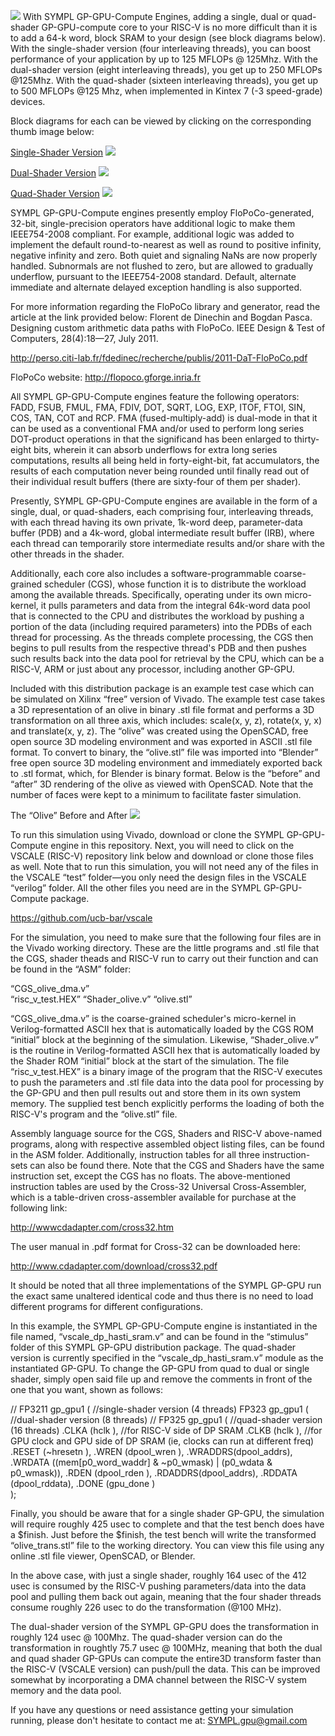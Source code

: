 ![](https://github.com/jerry-D/SYMPL-FP324-AXI4-GP-GPU/blob/master/web_logo.jpg)
With SYMPL GP-GPU-Compute Engines, adding a single, dual or quad-shader GP-GPU-compute core to your RISC-V is no more difficult than it is to add a 64-k word, block SRAM to your design (see block diagrams below).  With the single-shader version (four interleaving threads), you can boost performance of your application by up to 125 MFLOPs @ 125Mhz.  With the dual-shader version (eight interleaving threads), you get up to 250 MFLOPs @125Mhz.  With the quad-shader (sixteen interleaving threads), you get up to 500 MFLOPs @125 Mhz, when implemented in Kintex 7 (-3 speed-grade) devices.

Block diagrams for each can be viewed by clicking on the corresponding thumb image below:

[Single-Shader Version](https://github.com/jerry-D/SYMPL-FP324-AXI4-GP-GPU/blob/master/SYMPL_GP_GPU1.jpg)
![](https://github.com/jerry-D/SYMPL-FP324-AXI4-GP-GPU/blob/master/SYMPL_GP_GPU1_thumb.jpg)

[Dual-Shader Version](https://github.com/jerry-D/SYMPL-FP324-AXI4-GP-GPU/blob/master/SYMPL_GP_GPU2.jpg)
![](https://github.com/jerry-D/SYMPL-FP324-AXI4-GP-GPU/blob/master/SYMPL_GP_GPU2_thumb.jpg)

[Quad-Shader Version](https://github.com/jerry-D/SYMPL-FP324-AXI4-GP-GPU/blob/master/SYMPL_GP_GPU4.jpg)
![](https://github.com/jerry-D/SYMPL-FP324-AXI4-GP-GPU/blob/master/SYMPL_GP_GPU4_thumb.jpg)

SYMPL GP-GPU-Compute engines presently employ FloPoCo-generated, 32-bit, single-precision operators have additional logic to make them IEEE754-2008 compliant.   For example, additional logic was added to implement the default round-to-nearest as well as round to positive infinity, negative infinity and zero.  Both quiet and signaling NaNs are now properly handled.  Subnormals are not flushed to zero, but are allowed to gradually underflow, pursuant to the IEEE754-2008 standard.  Default, alternate immediate and alternate delayed exception handling is also supported.

For more information regarding the FloPoCo library and generator, read the article at the link provided below:
Florent de Dinechin and Bogdan Pasca.  Designing custom arithmetic data paths with FloPoCo.  IEEE Design & Test of Computers, 28(4):18—27, July 2011.

http://perso.citi-lab.fr/fdedinec/recherche/publis/2011-DaT-FloPoCo.pdf

FloPoCo website:   http://flopoco.gforge.inria.fr

All SYMPL GP-GPU-Compute engines feature the following operators:
FADD, FSUB, FMUL, FMA, FDIV, DOT, SQRT, LOG, EXP, ITOF, FTOI, SIN, COS, TAN, COT and RCP.   FMA (fused-multiply-add) is dual-mode in that it can be used as a conventional FMA and/or used to perform long series DOT-product operations in that the significand has been enlarged to thirty-eight bits, wherein it can absorb underflows for extra long series computations, results all being held in forty-eight-bit, fat accumulators, the results of each computation never being rounded until finally read out of their individual result buffers (there are sixty-four of them per shader).

Presently, SYMPL GP-GPU-Compute engines are available in the form of a single, dual, or quad-shaders, each comprising four, interleaving threads, with each thread having its own private, 1k-word deep, parameter-data buffer (PDB) and a 4k-word, global intermediate result buffer (IRB), where each thread can temporarily store intermediate results and/or share with the other threads in the shader.

Additionally, each core also includes a software-programmable coarse-grained scheduler (CGS), whose function it is to distribute the workload among the available threads.  Specifically, operating under its own micro-kernel, it pulls parameters and data from the integral 64k-word data pool that is connected to the CPU and distributes the workload by pushing a portion of the data (including required parameters) into the PDBs of each thread for processing.  As the threads complete processing, the CGS then begins to pull results from the respective thread's PDB and then pushes such results back into the data pool for retrieval by the CPU, which can be a RISC-V, ARM or just about any processor, including another GP-GPU.

Included with this distribution package is an example test case which can be simulated on Xilinx “free” version of Vivado.  The example test case takes a 3D representation of an olive in binary .stl file format and performs a 3D transformation on all three axis, which includes:  scale(x, y, z), rotate(x, y, x) and translate(x, y, z).   The “olive” was created using the OpenSCAD, free open source 3D modeling environment and was exported in ASCII .stl file format.  To convert to binary, the “olive.stl” file was imported into “Blender” free open source 3D modeling environment and immediately exported back to .stl format, which, for Blender is binary format.  Below is the “before” and “after” 3D rendering of the olive as viewed with OpenSCAD.  Note that the number of faces were kept to a minimum to facilitate faster simulation.

The “Olive” Before and After
![](https://github.com/jerry-D/SYMPL-FP324-AXI4-GP-GPU/blob/master/Olive_3_rotates.jpg)

To run this simulation using Vivado, download or clone the SYMPL GP-GPU-Compute engine in this repository.  Next, you will need to click on the VSCALE (RISC-V) repository link below and download or clone those files as well.  Note that to run this simulation, you will not need any of the files in the VSCALE “test” folder—you only need the design files in the VSCALE “verilog” folder.  All the other files you need are in the SYMPL GP-GPU-Compute package.

https://github.com/ucb-bar/vscale

For the simulation, you need to make sure that the following four files are in the Vivado working directory.  These are the little programs and .stl file that the CGS, shader theads and RISC-V run to carry out their function and can be found in the “ASM” folder:

“CGS_olive_dma.v”   
“risc_v_test.HEX”
“Shader_olive.v”
“olive.stl”

“CGS_olive_dma.v” is the coarse-grained scheduler's micro-kernel in Verilog-formatted  ASCII hex that is automatically loaded by the CGS ROM “initial” block at the beginning of the simulation.  Likewise, “Shader_olive.v” is the routine in Verilog-formatted ASCII hex that is automatically loaded by the Shader ROM “initial” block at the start of the simulation.
The file “risc_v_test.HEX” is a binary image of the program that the RISC-V executes to push the parameters and .stl file data into the data pool for processing by the GP-GPU and then pull results out and store them in its own system memory.  The supplied test bench explicitly performs the loading of both the RISC-V's program and the “olive.stl” file.

Assembly language source for the CGS, Shaders and RISC-V above-named programs, along with respective assembled object listing files, can be found in the ASM folder.  Additionally, instruction tables for all three instruction-sets can also be found there.  Note that the CGS and Shaders have the same instruction set, except the CGS has no floats.  The above-mentioned instruction tables are used by the Cross-32 Universal Cross-Assembler, which is a table-driven cross-assembler available for purchase at the following link:

http://wwwcdadapter.com/cross32.htm

The user manual in .pdf format for Cross-32 can be downloaded here:

http://www.cdadapter.com/download/cross32.pdf

It should be noted that all three implementations of the SYMPL  GP-GPU run the exact same unaltered identical code and thus there is no need to load different programs for different configurations.  

In this example, the SYMPL GP-GPU-Compute engine is instantiated in the file named, “vscale_dp_hasti_sram.v” and can be found in the “stimulus” folder of this SYMPL GP-GPU distribution package.   The quad-shader version is currently specified in the “vscale_dp_hasti_sram.v” module as the instantiated GP-GPU.  To change the GP-GPU from quad to dual or single shader, simply open said file up and remove the comments in front of the one that you want, shown as follows:

//   FP3211 gp_gpu1 ( //single-shader version (4 threads)
   FP323 gp_gpu1 (  //dual-shader version (8 threads)
//   FP325 gp_gpu1 (  //quad-shader version (16 threads)
                  .CLKA   (hclk        ),  //for RISC-V side of DP SRAM
                  .CLKB   (hclk        ),  //for GPU clock and GPU side of DP SRAM (ie, clocks can run at different freq)
                  .RESET  (~hresetn    ),
                  .WREN   (dpool_wren  ),
                  .WRADDRS(dpool_addrs),
                  .WRDATA ((mem[p0_word_waddr] & ~p0_wmask) | (p0_wdata & p0_wmask)),
                  .RDEN   (dpool_rden  ),
                  .RDADDRS(dpool_addrs),
                  .RDDATA (dpool_rddata),
                  .DONE   (gpu_done    )  
                  );

Finally, you should be aware that for a single shader GP-GPU, the simulation will require roughly 425 usec to complete and that the test bench does have a $finish.  Just before the $finish, the test bench will write the transformed “olive_trans.stl” file to the working directory.  You can view this file using any online .stl file viewer, OpenSCAD, or Blender.

In the above case, with just a single shader, roughly 164 usec of the 412 usec is consumed by the RISC-V pushing parameters/data into the data pool and pulling them back out again, meaning that the four shader threads consume roughly 226 usec to do the transformation (@100 MHz).

The dual-shader version of the SYMPL GP-GPU does the transformation in roughly 124 usec @ 100Mhz.  The quad-shader version can do the transformation in roughtly 75.7 usec @ 100MHz, meaning that both the dual and quad shader GP-GPUs can compute the entire3D  transform faster than the RISC-V (VSCALE version) can push/pull the data.  This can be improved somewhat by incorporating a DMA channel between the RISC-V system memory and the data pool.

If you have any questions or need assistance getting your simulation running, please don't hesitate to contact me at:  SYMPL.gpu@gmail.com



